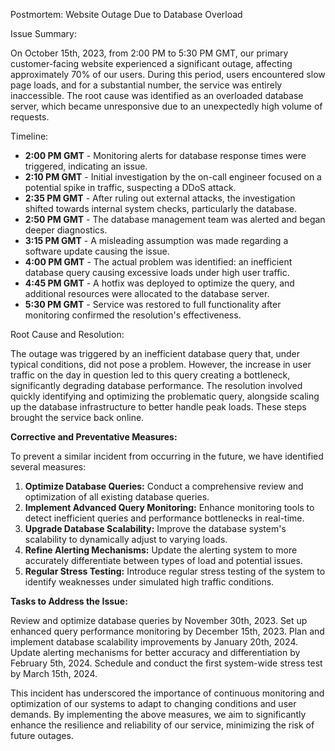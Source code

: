 Postmortem: Website Outage Due to Database Overload

Issue Summary:

On October 15th, 2023, from 2:00 PM to 5:30 PM GMT, our primary customer-facing website experienced a significant outage, affecting approximately 70% of our users. During this period, users encountered slow page loads, and for a substantial number, the service was entirely inaccessible. The root cause was identified as an overloaded database server, which became unresponsive due to an unexpectedly high volume of requests.

Timeline:

- **2:00 PM GMT** - Monitoring alerts for database response times were triggered, indicating an issue.
- **2:10 PM GMT** - Initial investigation by the on-call engineer focused on a potential spike in traffic, suspecting a DDoS attack.
- **2:35 PM GMT** - After ruling out external attacks, the investigation shifted towards internal system checks, particularly the database.
- **2:50 PM GMT** - The database management team was alerted and began deeper diagnostics.
- **3:15 PM GMT** - A misleading assumption was made regarding a software update causing the issue.
- **4:00 PM GMT** - The actual problem was identified: an inefficient database query causing excessive loads under high user traffic.
- **4:45 PM GMT** - A hotfix was deployed to optimize the query, and additional resources were allocated to the database server.
- **5:30 PM GMT** - Service was restored to full functionality after monitoring confirmed the resolution's effectiveness.

Root Cause and Resolution:

The outage was triggered by an inefficient database query that, under typical conditions, did not pose a problem. However, the increase in user traffic on the day in question led to this query creating a bottleneck, significantly degrading database performance. The resolution involved quickly identifying and optimizing the problematic query, alongside scaling up the database infrastructure to better handle peak loads. These steps brought the service back online.

**Corrective and Preventative Measures:**

To prevent a similar incident from occurring in the future, we have identified several measures:

1. **Optimize Database Queries:** Conduct a comprehensive review and optimization of all existing database queries.
2. **Implement Advanced Query Monitoring:** Enhance monitoring tools to detect inefficient queries and performance bottlenecks in real-time.
3. **Upgrade Database Scalability:** Improve the database system's scalability to dynamically adjust to varying loads.
4. **Refine Alerting Mechanisms:** Update the alerting system to more accurately differentiate between types of load and potential issues.
5. **Regular Stress Testing:** Introduce regular stress testing of the system to identify weaknesses under simulated high traffic conditions.

**Tasks to Address the Issue:**

Review and optimize database queries by November 30th, 2023.
Set up enhanced query performance monitoring by December 15th, 2023.
Plan and implement database scalability improvements by January 20th, 2024.
Update alerting mechanisms for better accuracy and differentiation by February 5th, 2024.
Schedule and conduct the first system-wide stress test by March 15th, 2024.

This incident has underscored the importance of continuous monitoring and optimization of our systems to adapt to changing conditions and user demands. By implementing the above measures, we aim to significantly enhance the resilience and reliability of our service, minimizing the risk of future outages.

